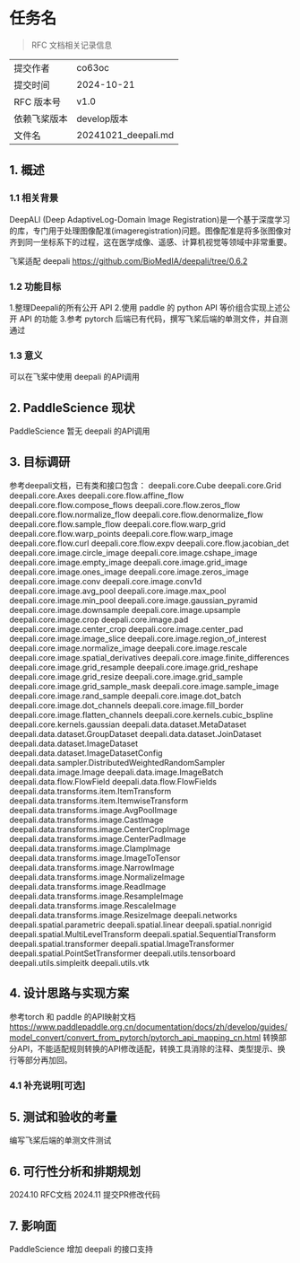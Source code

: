 # 任务名

> RFC 文档相关记录信息

|              |                     |
| ------------ | ------------------- |
| 提交作者     | co63oc              |
| 提交时间     | 2024-10-21          |
| RFC 版本号   | v1.0                |
| 依赖飞桨版本 | develop版本         |
| 文件名       | 20241021_deepali.md |

## 1. 概述

### 1.1 相关背景

DeepALl (Deep AdaptiveLog-Domain lmage Registration)是一个基于深度学习的库，专门用于处理图像配准(imageregistration)问题。图像配准是将多张图像对齐到同一坐标系下的过程，这在医学成像、遥感、计算机视觉等领域中非常重要。

飞桨适配 deepali https://github.com/BioMedIA/deepali/tree/0.6.2 

### 1.2 功能目标

1.整理Deepali的所有公开 API
2.使用 paddle 的 python API 等价组合实现上述公开 API 的功能
3.参考 pytorch 后端已有代码，撰写飞桨后端的单测文件，并自测通过

### 1.3 意义

可以在飞桨中使用 deepali 的API调用 

## 2. PaddleScience 现状

PaddleScience 暂无 deepali 的API调用

## 3. 目标调研

参考deepali文档，已有类和接口包含：
deepali.core.Cube
deepali.core.Grid
deepali.core.Axes
deepali.core.flow.affine_flow
deepali.core.flow.compose_flows
deepali.core.flow.zeros_flow
deepali.core.flow.normalize_flow
deepali.core.flow.denormalize_flow
deepali.core.flow.sample_flow
deepali.core.flow.warp_grid
deepali.core.flow.warp_points
deepali.core.flow.warp_image
deepali.core.flow.curl
deepali.core.flow.expv
deepali.core.flow.jacobian_det
deepali.core.image.circle_image
deepali.core.image.cshape_image
deepali.core.image.empty_image
deepali.core.image.grid_image
deepali.core.image.ones_image
deepali.core.image.zeros_image
deepali.core.image.conv
deepali.core.image.conv1d
deepali.core.image.avg_pool
deepali.core.image.max_pool
deepali.core.image.min_pool
deepali.core.image.gaussian_pyramid
deepali.core.image.downsample
deepali.core.image.upsample
deepali.core.image.crop
deepali.core.image.pad
deepali.core.image.center_crop
deepali.core.image.center_pad
deepali.core.image.image_slice
deepali.core.image.region_of_interest
deepali.core.image.normalize_image
deepali.core.image.rescale
deepali.core.image.spatial_derivatives
deepali.core.image.finite_differences
deepali.core.image.grid_resample
deepali.core.image.grid_reshape
deepali.core.image.grid_resize
deepali.core.image.grid_sample
deepali.core.image.grid_sample_mask
deepali.core.image.sample_image
deepali.core.image.rand_sample
deepali.core.image.dot_batch
deepali.core.image.dot_channels
deepali.core.image.fill_border
deepali.core.image.flatten_channels
deepali.core.kernels.cubic_bspline
deepali.core.kernels.gaussian
deepali.data.dataset.MetaDataset
deepali.data.dataset.GroupDataset
deepali.data.dataset.JoinDataset
deepali.data.dataset.ImageDataset
deepali.data.dataset.ImageDatasetConfig
deepali.data.sampler.DistributedWeightedRandomSampler
deepali.data.image.Image
deepali.data.image.ImageBatch
deepali.data.flow.FlowField
deepali.data.flow.FlowFields
deepali.data.transforms.item.ItemTransform
deepali.data.transforms.item.ItemwiseTransform
deepali.data.transforms.image.AvgPoolImage
deepali.data.transforms.image.CastImage
deepali.data.transforms.image.CenterCropImage
deepali.data.transforms.image.CenterPadImage
deepali.data.transforms.image.ClampImage
deepali.data.transforms.image.ImageToTensor
deepali.data.transforms.image.NarrowImage
deepali.data.transforms.image.NormalizeImage
deepali.data.transforms.image.ReadImage
deepali.data.transforms.image.ResampleImage
deepali.data.transforms.image.RescaleImage
deepali.data.transforms.image.ResizeImage
deepali.networks
deepali.spatial.parametric
deepali.spatial.linear
deepali.spatial.nonrigid
deepali.spatial.MultiLevelTransform
deepali.spatial.SequentialTransform
deepali.spatial.transformer
deepali.spatial.ImageTransformer
deepali.spatial.PointSetTransformer
deepali.utils.tensorboard
deepali.utils.simpleitk
deepali.utils.vtk

## 4. 设计思路与实现方案

参考torch 和 paddle 的API映射文档
https://www.paddlepaddle.org.cn/documentation/docs/zh/develop/guides/model_convert/convert_from_pytorch/pytorch_api_mapping_cn.html
转换部分API，不能适配规则转换的API修改适配，转换工具消除的注释、类型提示、换行等部分再加回。

### 4.1 补充说明[可选]


## 5. 测试和验收的考量

编写飞桨后端的单测文件测试

## 6. 可行性分析和排期规划

2024.10 RFC文档
2024.11 提交PR修改代码

## 7. 影响面

PaddleScience 增加 deepali 的接口支持
